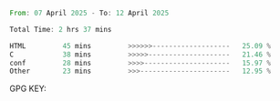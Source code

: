 <!--START_SECTION:waka-->

```rust
From: 07 April 2025 - To: 12 April 2025

Total Time: 2 hrs 37 mins

HTML         45 mins         >>>>>>-------------------   25.09 %
C            38 mins         >>>>>--------------------   21.46 %
conf         28 mins         >>>>---------------------   15.97 %
Other        23 mins         >>>----------------------   12.95 %
```

<!--END_SECTION:waka-->

GPG KEY: 
